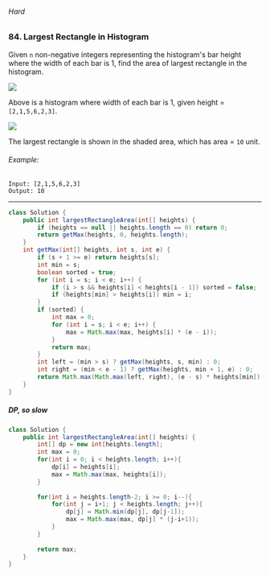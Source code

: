 ###### Hard
### 84. Largest Rectangle in Histogram

Given `n` non-negative integers representing the histogram's bar height where the width of each bar is 1, find the area of largest rectangle in the histogram.  

![](https://assets.leetcode.com/uploads/2018/10/12/histogram.png)

Above is a histogram where width of each bar is 1, given height = `[2,1,5,6,2,3]`.

![](https://assets.leetcode.com/uploads/2018/10/12/histogram_area.png)

The largest rectangle is shown in the shaded area, which has area = `10` unit.

###### Example:
```
Input: [2,1,5,6,2,3]
Output: 10
```

***

```java
class Solution {
    public int largestRectangleArea(int[] heights) {
        if (heights == null || heights.length == 0) return 0;
        return getMax(heights, 0, heights.length);
    }    
    int getMax(int[] heights, int s, int e) {
        if (s + 1 >= e) return heights[s];
        int min = s;
        boolean sorted = true;
        for (int i = s; i < e; i++) {
            if (i > s && heights[i] < heights[i - 1]) sorted = false;
            if (heights[min] > heights[i]) min = i;
        }
        if (sorted) {
            int max = 0;
            for (int i = s; i < e; i++) {
                max = Math.max(max, heights[i] * (e - i));
            }
            return max;
        }
        int left = (min > s) ? getMax(heights, s, min) : 0;
        int right = (min < e - 1) ? getMax(heights, min + 1, e) : 0;
        return Math.max(Math.max(left, right), (e - s) * heights[min]);
    }
}
```

##### DP, so slow

```java
class Solution {
    public int largestRectangleArea(int[] heights) {
        int[] dp = new int[heights.length];
        int max = 0;
        for(int i = 0; i < heights.length; i++){
            dp[i] = heights[i];
            max = Math.max(max, heights[i]);
        }
        
        for(int i = heights.length-2; i >= 0; i--){
            for(int j = i+1; j < heights.length; j++){
                dp[j] = Math.min(dp[j], dp[j-1]);
                max = Math.max(max, dp[j] * (j-i+1));
            }
        }
        
        return max;
    }
}
```
